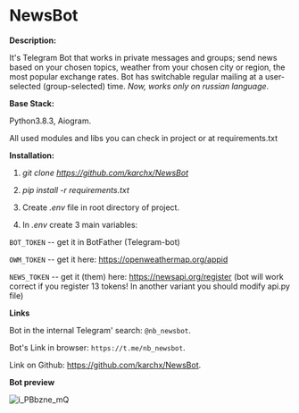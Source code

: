 # NewsBot

**Description:**

It's Telegram Bot that works in private messages and groups; send news based on your chosen topics, weather from your chosen city or region, the most popular exchange rates. Bot has switchable regular mailing at a user-selected (group-selected) time. *Now, works only on russian language*.

**Base Stack:** 

Python3.8.3, Aiogram. 

All used modules and libs you can check in project or at requirements.txt

**Installation:** 

1) *git clone https://github.com/karchx/NewsBot* 

2) *pip install -r requirements.txt*

3) Create *.env* file in root directory of project. 

4) In *.env* create 3 main variables: 

`BOT_TOKEN` -- get it in BotFather (Telegram-bot)

`OWM_TOKEN` -- get it here: https://openweathermap.org/appid

`NEWS_TOKEN` -- get it (them) here: https://newsapi.org/register (bot will work correct if you register 13 tokens! In another variant you should modify api.py file)

**Links**

Bot in the internal Telegram' search: `@nb_newsbot`.

Bot's Link in browser: `https://t.me/nb_newsbot`.

Link on Github: https://github.com/karchx/NewsBot.

**Bot preview**

![i_PBbzne_mQ](https://user-images.githubusercontent.com/62261985/116716731-c3579f00-a9e0-11eb-9921-0504c0cfb18b.jpg)

